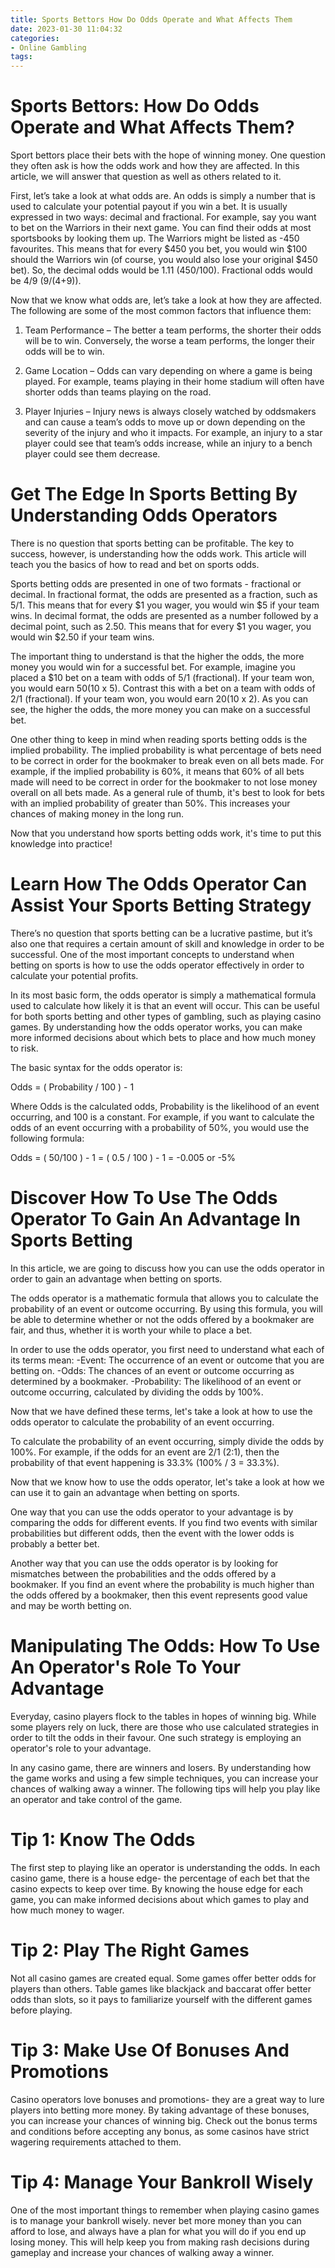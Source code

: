 ```yaml
---
title: Sports Bettors How Do Odds Operate and What Affects Them
date: 2023-01-30 11:04:32
categories:
- Online Gambling
tags:
---
```



#  Sports Bettors: How Do Odds Operate and What Affects Them?

Sport bettors place their bets with the hope of winning money. One question they often ask is how the odds work and how they are affected. In this article, we will answer that question as well as others related to it.

First, let’s take a look at what odds are. An odds is simply a number that is used to calculate your potential payout if you win a bet. It is usually expressed in two ways: decimal and fractional. For example, say you want to bet on the Warriors in their next game. You can find their odds at most sportsbooks by looking them up. The Warriors might be listed as -450 favourites. This means that for every $450 you bet, you would win $100 should the Warriors win (of course, you would also lose your original $450 bet). So, the decimal odds would be 1.11 (450/100). Fractional odds would be 4/9 (9/(4+9)).

Now that we know what odds are, let’s take a look at how they are affected. The following are some of the most common factors that influence them:

1) Team Performance – The better a team performs, the shorter their odds will be to win. Conversely, the worse a team performs, the longer their odds will be to win.

2) Game Location – Odds can vary depending on where a game is being played. For example, teams playing in their home stadium will often have shorter odds than teams playing on the road.

3) Player Injuries – Injury news is always closely watched by oddsmakers and can cause a team’s odds to move up or down depending on the severity of the injury and who it impacts. For example, an injury to a star player could see that team’s odds increase, while an injury to a bench player could see them decrease.

#  Get The Edge In Sports Betting By Understanding Odds Operators

There is no question that sports betting can be profitable. The key to success, however, is understanding how the odds work. This article will teach you the basics of how to read and bet on sports odds.

Sports betting odds are presented in one of two formats - fractional or decimal. In fractional format, the odds are presented as a fraction, such as 5/1. This means that for every $1 you wager, you would win $5 if your team wins. In decimal format, the odds are presented as a number followed by a decimal point, such as 2.50. This means that for every $1 you wager, you would win $2.50 if your team wins.

The important thing to understand is that the higher the odds, the more money you would win for a successful bet. For example, imagine you placed a $10 bet on a team with odds of 5/1 (fractional). If your team won, you would earn $50 ($10 x 5). Contrast this with a bet on a team with odds of 2/1 (fractional). If your team won, you would earn $20 ($10 x 2). As you can see, the higher the odds, the more money you can make on a successful bet.

One other thing to keep in mind when reading sports betting odds is the implied probability. The implied probability is what percentage of bets need to be correct in order for the bookmaker to break even on all bets made. For example, if the implied probability is 60%, it means that 60% of all bets made will need to be correct in order for the bookmaker to not lose money overall on all bets made. As a general rule of thumb, it's best to look for bets with an implied probability of greater than 50%. This increases your chances of making money in the long run.

Now that you understand how sports betting odds work, it's time to put this knowledge into practice!

#  Learn How The Odds Operator Can Assist Your Sports Betting Strategy

There’s no question that sports betting can be a lucrative pastime, but it’s also one that requires a certain amount of skill and knowledge in order to be successful. One of the most important concepts to understand when betting on sports is how to use the odds operator effectively in order to calculate your potential profits.

In its most basic form, the odds operator is simply a mathematical formula used to calculate how likely it is that an event will occur. This can be useful for both sports betting and other types of gambling, such as playing casino games. By understanding how the odds operator works, you can make more informed decisions about which bets to place and how much money to risk.

The basic syntax for the odds operator is:

Odds = ( Probability / 100 ) - 1

Where Odds is the calculated odds, Probability is the likelihood of an event occurring, and 100 is a constant. For example, if you want to calculate the odds of an event occurring with a probability of 50%, you would use the following formula:

Odds = ( 50/100 ) - 1
 = ( 0.5 / 100 ) - 1
= -0.005 or -5%

#  Discover How To Use The Odds Operator To Gain An Advantage In Sports Betting

In this article, we are going to discuss how you can use the odds operator in order to gain an advantage when betting on sports. 

The odds operator is a mathematic formula that allows you to calculate the probability of an event or outcome occurring. By using this formula, you will be able to determine whether or not the odds offered by a bookmaker are fair, and thus, whether it is worth your while to place a bet. 

In order to use the odds operator, you first need to understand what each of its terms mean:
-Event: The occurrence of an event or outcome that you are betting on.
-Odds: The chances of an event or outcome occurring as determined by a bookmaker.
-Probability: The likelihood of an event or outcome occurring, calculated by dividing the odds by 100%. 

Now that we have defined these terms, let's take a look at how to use the odds operator to calculate the probability of an event occurring. 

To calculate the probability of an event occurring, simply divide the odds by 100%. For example, if the odds for an event are 2/1 (2:1), then the probability of that event happening is 33.3% (100% / 3 = 33.3%). 


Now that we know how to use the odds operator, let's take a look at how we can use it to gain an advantage when betting on sports. 

One way that you can use the odds operator to your advantage is by comparing the odds for different events. If you find two events with similar probabilities but different odds, then the event with the lower odds is probably a better bet. 

Another way that you can use the odds operator is by looking for mismatches between the probabilities and the odds offered by a bookmaker. If you find an event where the probability is much higher than the odds offered by a bookmaker, then this event represents good value and may be worth betting on. 


#  Manipulating The Odds: How To Use An Operator's Role To Your Advantage

Everyday, casino players flock to the tables in hopes of winning big. While some players rely on luck, there are those who use calculated strategies in order to tilt the odds in their favour. One such strategy is employing an operator's role to your advantage.

In any casino game, there are winners and losers. By understanding how the game works and using a few simple techniques, you can increase your chances of walking away a winner. The following tips will help you play like an operator and take control of the game.

# Tip 1: Know The Odds

The first step to playing like an operator is understanding the odds. In each casino game, there is a house edge- the percentage of each bet that the casino expects to keep over time. By knowing the house edge for each game, you can make informed decisions about which games to play and how much money to wager.

# Tip 2: Play The Right Games

Not all casino games are created equal. Some games offer better odds for players than others. Table games like blackjack and baccarat offer better odds than slots, so it pays to familiarize yourself with the different games before playing.

# Tip 3: Make Use Of Bonuses And Promotions

Casino operators love bonuses and promotions- they are a great way to lure players into betting more money. By taking advantage of these bonuses, you can increase your chances of winning big. Check out the bonus terms and conditions before accepting any bonus, as some casinos have strict wagering requirements attached to them.

# Tip 4: Manage Your Bankroll Wisely

One of the most important things to remember when playing casino games is to manage your bankroll wisely. never bet more money than you can afford to lose, and always have a plan for what you will do if you end up losing money. This will help keep you from making rash decisions during gameplay and increase your chances of walking away a winner.